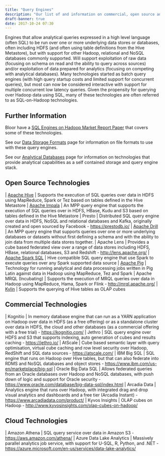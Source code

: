 ```yaml
---
title: "Query Engines"
description: "Our list of and information on commercial, open source and cloud based query engines, including Hive, Impala, Drill, Pig, Kognitio, Jethro, Amazon Athena, Azure Data Lake Analytics and alternatives to these."
draft-banner: true
date: 2017-10-24 07:30
---
```

Engines that allow analytical queries expressed in a high level language (often SQL) to be run over one or more underlying data stores or databases, often including HDFS (and often using table definitions from the Hive Metastore), but with support for other Hadoop, relational and NoSQL databases commonly supported.  Will support exploitation of raw data (focusing on schema on read and the ability to query across sources) and/or exploitation of data prepared for analytics (focusing on competing with analytical databases).  Many technologies started as batch query engines (with high query startup costs and limited support for concurrent queries), but most can now be considered interactive with support for multiple concurrent low latency queries.  Given the propensity for querying over Hadoop data using SQL, many of these technologies are often referred to as SQL-on-Hadoop technologies.
<!--more-->

## Further Information

Bloor have a [SQL Engines on Hadoop Market Report Paper](https://www.bloorresearch.com/research/sql-engines-hadoop/) that covers some of these technologies.

See our [Data Storage Formats](/tech-categories/data-storage-formats/) page for information on file formats to use with these query engines.

See our [Analytical Databases](/tech-categories/analytical-databases/) page for information on technologies that provide analytical capabilities as a self contained storage and query engine stack.

## Open Source Technologies

| [Apache Hive](/technologies/apache-hive/) | Supports the execution of SQL queries over data in HDFS using MapReduce, Spark or Tez based on tables defined in the Hive Metastore
| [Apache Impala](/technologies/apache-impala/) | An MPP query engine that supports the execution of SQL queries over in HDFS, HBase, Kudu and S3 based on tables defined in the Hive Metastore
| Presto | Distributed SQL query engine over data in HDFS, NoSQL and relational databases and Kafka, originally created and open sourced by Facebook - <https://prestodb.io/>
| [Apache Drill](/technologies/apache-drill/) | An MPP query engine that supports queries over one or more underlying databases or datasets without first defining a schema and with the ability to join data from multiple data stores together.
| Apache Lens | Provides a cube based federated view over a range of data stores including HDFS, HBase, relational databases, S3 and Redshift - <http://lens.apache.org/>
| [Apache Spark SQL](/technologies/apache-spark/spark-sql/) | Hive compatible SQL query engine that use Spark to execute queries over any Spark supported data source
| [Apache Pig](/technologies/apache-pig/) | Technology for running analytical and data processing jobs written in Pig Latin against data in Hadoop using MapReduce, Tez and Spark
| Apache MRQL (Incubating) | Supports the execution of MRQL queries over data in Hadoop using MapReduce, Hama, Spark or Flink - <http://mrql.apache.org/>
| [Kylin](/technologies/apache-kylin/) | Supports the querying of Hive tables as OLAP cubes

## Commercial Technologies

| Kognitio | In memory database engine that can run as a YARN application on Hadoop over data in HDFS (as a free offering) or as a standalone cluster over data in HDFS, the cloud and other databases (as a commercial offering with a free trial) - <https://kognitio.com/>
| Jethro | SQL query engine over HDFS and S3 that supports indexing, auto generation of cubes and results caching - <https://jethro.io/>
| AtScale | Cube based semantic layer with query optimisation, virtual cube caching and row level security over Hadoop, RedShift and SQL data sources - <https://atscale.com/>
| IBM Big SQL | SQL engine that runs on Hadoop over Hive tables, but that can also federate into RDMS and NoSQL databases and object stores  - <https://www.ibm.com/us-en/marketplace/big-sql>
| Oracle Big Data SQL | Allows federated queries from an Oracle databases over Hadoop and NoSQL databases, with push down of logic and support for Oracle security - <https://www.oracle.com/database/big-data-sql/index.html>
| Arcadia Data | Analytics engine that runs over Hadoop, with integrated drag and drop visual analytics and dashboards and a free tier (Arcadia Instant) - <https://www.arcadiadata.com/product/>
| Kyvos Insights | OLAP cubes on Hadoop - <http://www.kyvosinsights.com/olap-cubes-on-hadoop/>

## Cloud Technologies

| Amazon Athena | SQL query service over data in Amazon S3 - <https://aws.amazon.com/athena/>
| Azure Data Lake Analytics | Massively parallel analytics job service, with support for U-SQL, R, Python, and .NET - <https://azure.microsoft.com/en-us/services/data-lake-analytics/>
